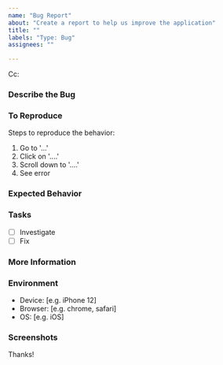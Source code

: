 ```yaml
---
name: "Bug Report"
about: "Create a report to help us improve the application"
title: ""
labels: "Type: Bug"
assignees: ""

---
```

<!-- These comments automatically delete -->
<!-- Next to Cc:, @ mention users who should be in the loop -->
Cc:

### Describe the Bug
<!-- A clear and concise description of what the bug is. -->

### To Reproduce

Steps to reproduce the behavior:

1. Go to '...'
2. Click on '....'
3. Scroll down to '....'
4. See error

### Expected Behavior
<!-- A clear and concise description of what you expected to happen. -->

### Tasks

- [ ] Investigate
- [ ] Fix

### More Information
<!-- Add any other context about the problem here. -->

### Environment

- Device: [e.g. iPhone 12]
- Browser: [e.g. chrome, safari]
- OS: [e.g. iOS]

### Screenshots
<!-- If applicable, add screenshots to help explain your problem. -->

Thanks!
